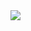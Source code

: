 <a href="https://portal.azure.com/#create/Microsoft.Template/uri/https%3A%2F%2Fraw.githubusercontent.com%2Fmtissir%2FAzure-automation%2Fmaster%2FARM%20Templates/%5BTMP%5D%20Deploy%20old%20version%20WAF/azuredeploy.json" target="_blank">
    <img src="http://azuredeploy.net/deploybutton.png"/>
</a>
